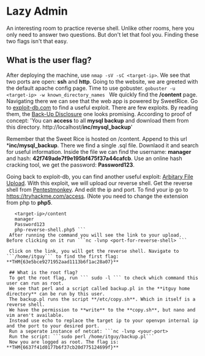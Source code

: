 # Lazy Admin
An interesting room to practice reverse shell. Unlike other rooms, here you only need to answer two questions. 
But don't let that fool you. Finding these two flags isn't that easy.

## What is the user flag?
After deploying the machine, use ``` nmap -sV -sC <target-ip> ```.
We see that two ports are open: **ssh** and **http**.
Going to the website, we are greeted with the default apache config page.
Time to use gobuster. ```gobuster -u <target-ip> -w known_directory_names ```
We quickly find the **<target-ip>/content** page. Navigating there we can see that the web app is 
powered by SweetRice. 
Go to [exploit-db.com](https://www.exploit-db.com) to find a useful exploit.
There are few exploits. By reading them, the [Back-Up Disclosure](https://www.exploit-db.com/exploits/40718) one looks promising.
According to proof of concept: 'You can **access** to all **mysql backup** and download them from this directory.
http://localhost/**inc/mysql_backup**'

Remember that the Sweet Rice is hosted on <target-ip>/content. Append to this url ***inc/mysql_backup**.
There we find a single .sql file. Downlaod it and search for useful information.
Inside the file we can find the username: **manager** and hash: **42f749ade7f9e195bf475f37a44cafcb**. 
Use an online hash cracking tool, we get the password: **Password123**.

Going back to exploit-db, you can find another useful exploit: [Arbitary File Upload](https://www.exploit-db.com/exploits/40716). 
With this exploit, we will upload our reverse shell. 
Get the reverse shell from [Pentestmonkey](https://github.com/pentestmonkey/php-reverse-shell). 
And edit the ip and port. To find your ip go to https://tryhackme.com/access. 
(Note you need to change the extension from php to **php5**.
```python3 40716.py
   <target-ip>/content
   manager
   Password123
   php-reverse-shell.php5 ```
 After running the command you will see the link to your upload. Before clicking on it run ```nc -lvnp <port-for-reverse-shell> ```
 
 Click on the link, you will get the reverse shell. Navigate to ```/home/itguy``` to find the first flag: **THM{63e5bce9271952aad1113b6f1ac28a07}**
 
 ## What is the root flag?
 To get the root flag, run ``` sudo -l ``` to check which command this user can run as root. 
 We see that perl and a script called backup.pl in the **itguy home directory** can be run by this user.
 The backup.pl runs the script **/etc/copy.sh**. Which in itself is a reverse shell. 
 We have the permission to **write** to the **copy.sh**, but nano and vim aren't available. 
 Instead use echo to replace the target ip to your openvpn internal ip and the port to your desired port.
 Run a seperate instance of netcat: ```nc -lvnp <your-port>
 Run the script: ```sudo perl /home/itguy/backup.pl```
 Now you are logged as root. The flag is: **THM{6637f41d0177b6f37cb20d775124699f}**
